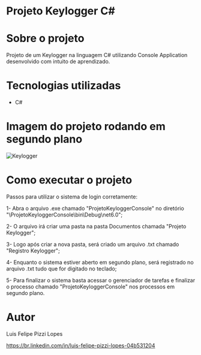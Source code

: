 # Projeto Keylogger C#

# Sobre o projeto

Projeto de um Keylogger na linguagem C# utilizando Console Application desenvolvido com intuito de aprendizado. 

# Tecnologias utilizadas
- C#

# Imagem do projeto rodando em segundo plano
![Keylogger](https://user-images.githubusercontent.com/101680647/217822704-69d8ec90-e545-4d90-b610-4b0702621d48.png)


# Como executar o projeto
 
Passos para utilizar o sistema de login corretamente:

1- Abra o arquivo .exe chamado "ProjetoKeyloggerConsole" no diretório "\ProjetoKeyloggerConsole\bin\Debug\net6.0"; 

2- O arquivo irá criar uma pasta na pasta Documentos chamada "Projeto Keylogger"; 

3- Logo após criar a nova pasta, será criado um arquivo .txt chamado "Registro Keylogger"; 

4- Enquanto o sistema estiver aberto em segundo plano, será registrado no arquivo .txt tudo que for digitado no teclado; 

5- Para finalizar o sistema basta acessar o gerenciador de tarefas e finalizar o processo chamado "ProjetoKeyloggerConsole" nos processos em segundo plano.

# Autor

Luis Felipe Pizzi Lopes

https://br.linkedin.com/in/luis-felipe-pizzi-lopes-04b531204

